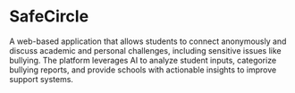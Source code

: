 # SafeCircle
A web-based application that allows students to connect anonymously and discuss academic and personal challenges, including sensitive issues like bullying. The platform leverages AI to analyze student inputs, categorize bullying reports, and provide schools with actionable insights to improve support systems.
